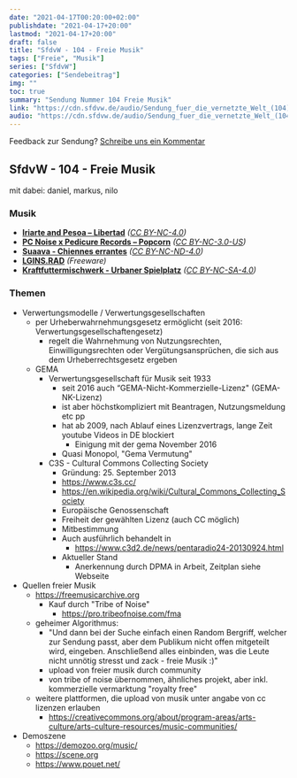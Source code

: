 ```yaml
---
date: "2021-04-17T00:20:00+02:00"
publishdate: "2021-04-17+20:00"
lastmod: "2021-04-17+20:00"
draft: false
title: "SfdvW - 104 - Freie Musik"
tags: ["Freie", "Musik"]
series: ["SfdvW"]
categories: ["Sendebeitrag"]
img: ""
toc: true
summary: "Sendung Nummer 104 Freie Musik"
link: "https://cdn.sfdvw.de/audio/Sendung_fuer_die_vernetzte_Welt_(104)_2021_04_17_Freie_Musik.mp3"
audio: "https://cdn.sfdvw.de/audio/Sendung_fuer_die_vernetzte_Welt_(104)_2021_04_17_Freie_Musik.mp3"
---
```


<div align="center" id="example"></div>
<script src="https://cdn.podlove.org/web-player/embed.js"></script>

Feedback zur Sendung?
[Schreibe uns ein Kommentar](mailto:SfdvW@radiocorax.de)

## SfdvW - 104 - Freie Musik
mit dabei: daniel, markus, nilo

### Musik
* **[Iriarte and Pesoa – Libertad](https://freemusicarchive.org/music/Iriarte_and_Pesoa)** _([CC BY-NC-4.0](https://creativecommons.org/licenses/by-nc/4.0/))_
* **[PC Noise x Pedicure Records – Popcorn](https://freemusicarchive.org/music/PC_Noise__Pedicure_Records/PC_Noise_x_Pedicure_Records_Vol_1/Treasure_Hunt_-_PC_Noise_x_Pedicure_Records_Vol_1_-_15_Popcorn)** _([CC BY-NC-3.0-US](https://creativecommons.org/licenses/by-nc/3.0/us/))_
* **[Suaava - Chiennes errantes](https://freemusicarchive.org/music/Suaava/Veilleuse/Suaava_-_Veilleuse_-_08_Chiennes_errantes)** _([CC BY-NC-ND-4.0](https://creativecommons.org/licenses/by-nc-nd/4.0/))_
* **[LGINS.RAD](http://adlibtracker.net/)** _(Freeware)_
* **[Kraftfuttermischwerk - Urbaner Spielplatz](https://www.kraftfuttermischwerk.de/blogg/album-stream-download-kraftfuttermischwerk-es-macht-auch-wirklich-keiner-mit/)** _([CC BY-NC-SA-4.0](https://creativecommons.org/licenses/by-nc-sa/4.0/))_


### Themen

* Verwertungsmodelle / Verwertungsgesellschaften
  * per Urheberwahrnehmungsgesetz ermöglicht (seit 2016: Verwertungsgesellschaftengesetz)
    * regelt die Wahrnehmung von Nutzungsrechten, Einwilligungsrechten oder Vergütungsansprüchen, die sich aus dem Urheberrechtsgesetz ergeben
  * GEMA 
    * Verwertungsgesellschaft für Musik seit 1933
      * seit 2016 auch “GEMA-Nicht-Kommerzielle-Lizenz" (GEMA-NK-Lizenz)
      * ist aber höchstkompliziert mit Beantragen, Nutzungsmeldung etc pp
      * hat ab 2009, nach Ablauf eines Lizenzvertrags, lange Zeit youtube Videos in DE blockiert
        * Einigung mit der gema November 2016
      * Quasi Monopol, "Gema Vermutung"
    * C3S - Cultural Commons Collecting Society
      * Gründung: 25. September 2013
      * https://www.c3s.cc/
      * https://en.wikipedia.org/wiki/Cultural_Commons_Collecting_Society
      * Europäische Genossenschaft
      * Freiheit der gewählten Lizenz (auch CC möglich)
      * Mitbestimmung
      * Auch ausführlich behandelt in
        * https://www.c3d2.de/news/pentaradio24-20130924.html
      * Aktueller Stand
        * Anerkennung durch DPMA in Arbeit, Zeitplan siehe Webseite
* Quellen freier Musik
  * https://freemusicarchive.org
    * Kauf durch "Tribe of Noise"
      * https://pro.tribeofnoise.com/fma
  * geheimer Algorithmus:
    * "Und dann bei der Suche einfach einen Random Bergriff, welcher zur Sendung passt, aber dem Publikum nicht offen mitgeteilt wird, eingeben. Anschließend alles einbinden, was die Leute nicht unnötig stresst und zack - freie Musik :)"
    * upload von freier musik durch community
    * von tribe of noise übernommen, ähnliches projekt, aber inkl. kommerzielle vermarktung "royalty free"
  * weitere plattformen, die upload von musik unter angabe von cc lizenzen erlauben
    * https://creativecommons.org/about/program-areas/arts-culture/arts-culture-resources/music-communities/
* Demoszene
  * https://demozoo.org/music/
  * https://scene.org
  * https://www.pouet.net/



<script>
  podlovePlayer('#example', '/blog/sfdvw104.json');
</script>
